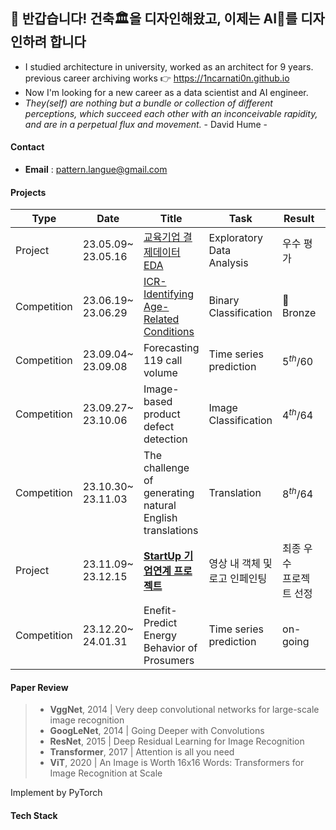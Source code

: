 ## 👋 반갑습니다! 건축🏛을 디자인해왔고, 이제는 AI🦾를 디자인하려 합니다

- I studied architecture in university, worked as an architect for 9 years. <br>
  previous career archiving works 👉 https://1ncarnati0n.github.io
- Now I'm looking for a new career as a data scientist and AI engineer.
- *They(self) are nothing but a bundle or collection of different perceptions, which succeed each other with an inconceivable rapidity, and are in a perpetual flux and movement.*  - David Hume -

#### Contact

- **Email** : pattern.langue@gmail.com

#### Projects

| Type        | Date               | Title                                                                                              | Task                          | Result                  | Host                           |
| ----------- | ------------------ | -------------------------------------------------------------------------------------------------- | ----------------------------- | ----------------------- | ------------------------------ |
| Project     | 23.05.09~ 23.05.16 | [교육기업 결제데이터 EDA](https://github.com/YearDream9jo/EDA_Project)                                  | Exploratory Data Analysis     | 우수 평가                  | Day1company                    |
| Competition | 23.06.19~ 23.06.29 | [ICR-Identifying Age-Related Conditions](https://www.kaggle.com/wjeanvyun/competitions?tab=completed) | Binary Classification      | 🥉Bronze                | Kaggle <br> (InVitro Cell Research) |
| Competition | 23.09.04~ 23.09.08 | Forecasting 119 call volume                                                                        | Time series prediction        | $5^{th}/60$           | AI CONNECT <br> (Mind's&Company)    |
| Competition | 23.09.27~ 23.10.06 | Image-based product defect detection                                                               | Image Classification          | $4^{th}/64$           | AI CONNECT <br> (Mind's&Company)    |
| Competition | 23.10.30~ 23.11.03 | The challenge of generating natural English translations                                           | Translation                   | $8^{th}/64$           | AI CONNECT <br> (Mind's&Company)    |
| Project     | 23.11.09~ 23.12.15 | [**StartUp 기업연계 프로젝트**](https://github.com/1ncarnati0n/inpaintingVideo)                         | 영상 내 객체 및 로고 인페인팅 | 최종 우수 <br> 프로젝트 선정 | Mind's&Company <br> 커넥트브릭     |
| Competition | 23.12.20~ 24.01.31 | Enefit-Predict Energy Behavior of Prosumers                                                        | Time series prediction        | on-going                | Kaggle (Enefit)            |

#### Paper Review

> - **VggNet**, 2014 | Very deep convolutional networks for large-scale image recognition
> - **GoogLeNet**, 2014 | Going Deeper with Convolutions
> - **ResNet**, 2015 | Deep Residual Learning for Image Recognition
> - **Transformer**, 2017 | Attention is all you need
> - **ViT**, 2020 | An Image is Worth 16x16 Words: Transformers for Image Recognition at Scale

Implement by PyTorch



#### Tech Stack
